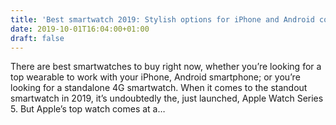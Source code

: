 ```yaml
---
title: 'Best smartwatch 2019: Stylish options for iPhone and Android compared'
date: 2019-10-01T16:04:00+01:00
draft: false
---
```


There are best smartwatches to buy right now, whether you’re looking for a top wearable to work with your iPhone, Android smartphone; or you’re looking for a standalone 4G smartwatch. When it comes to the standout smartwatch in 2019, it’s undoubtedly the, just launched, Apple Watch Series 5. But Apple’s top watch comes at a…